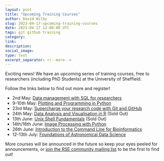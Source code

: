 ```yaml
---
layout: post
title: "Upcoming Training Courses"
author: David Wilby
slug: 2023-04-17-upcoming-training-courses
date: 2023-04-17 12:00:00 UTC
tags: git github training
category:
link:
description:
social_image: 
type: text
excerpt_separator: <!--more-->
---
```


Exciting news! We have an upcoming series of training courses, free to researchers (including PhD Students) at the University of Sheffield.

Follow the links below to find out more and register!

* 2nd May: [Data management with SQL for researchers](/training/workshop/2023-05-02-sql)
* 9-10th May: [Plotting and Programming in Python](/training/workshop/2023-05-09-python)
* 23rd May: [Supercharge your research code with Git and GitHub](/training/workshop/2023-05-23-git)
* 24th May: [Data Analysis and Visualisation in R](/training/workshop/2023-05-24-R) (Sold Out)
* 13th June: [Unix Shell Fundamentals](/training/workshop/2023-03-03-unix-shell) (Sold Out)
* 14th/16th June: [Image Processing with Python](/training/workshop/2023-06-14-image-processing)
* 26th June: [Introduction to the Command Line for Bioinformatics](/training/workshop/2023-06-26-bioinformatics)
* 12-13th July: [Foundations of Astronomical Data Science](/training/workshop/2023-07-12-astro)

More courses will be announced in the future so keep your eyes peeled for announcements, or [join the RSE community mailing list](https://groups.google.com/a/sheffield.ac.uk/g/rse-group) to be the first to find out!
